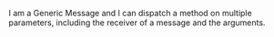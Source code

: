 I am a Generic Message and I can dispatch a method on multiple parameters, including the receiver of a message and the arguments.
